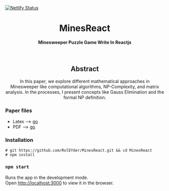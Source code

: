 
[![Netlify Status](https://api.netlify.com/api/v1/badges/badca744-a122-42fa-9196-673d24a6a17c/deploy-status)](https://app.netlify.com/sites/minesreact/deploys)
<div align="center">
  <h1>MinesReact</h1>
</div>

<div align="center">
  <strong>Minesweeper Puzzle Game Write In Reactjs</strong>
</div>
<br>
<br>
<div align="center">
  <h2>Abstract</h1>
</div>
<div align="center">
<p>In this paper, we explore different mathematical approaches in Minesweeper like computational algorithms, NP-Complexity, and matrix analysis. In the processes, I present concepts like Gauss Elimination and the formal NP definition.</p>
</div>

### Paper files
* Latex --> [go](/docs/paper.tex)
* PDF   --> [go](/docs/paper.pdf)

### Installation 
~~~
# git https://github.com/RolEYder/MinesReact.git && cd MinesReact
# npm install 
~~~

### `npm start`

Runs the app in the development mode.<br />
Open [http://localhost:3000](http://localhost:3000) to view it in the browser.

